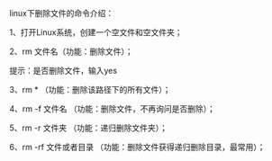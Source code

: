 linux下删除文件的命令介绍：

1、打开Linux系统，创建一个空文件和空文件夹；

2、rm 文件名（功能：删除文件）；

提示：是否删除文件，输入yes

3、rm * （功能：删除该路径下的所有文件）；

4、rm -f 文件名 （功能：删除文件，不再询问是否删除）；

5、rm -r 文件夹 （功能：递归删除文件夹）；

6、rm -rf 文件或者目录 （功能：删除文件获得递归删除目录，最常用）；